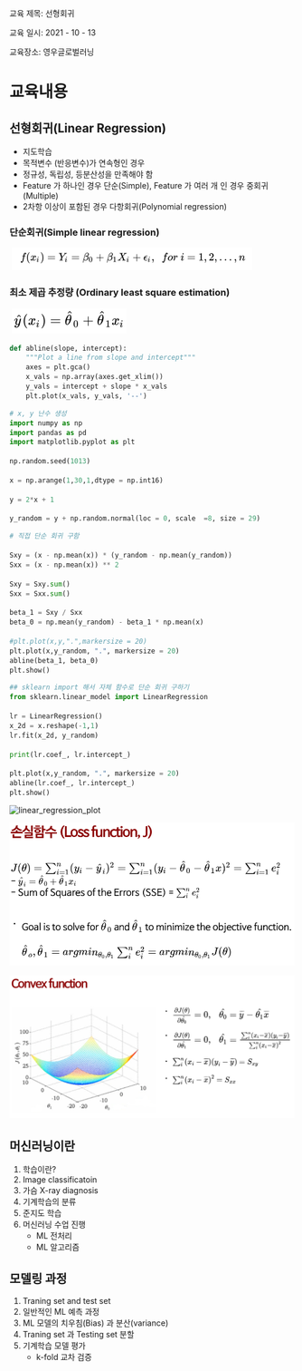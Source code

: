 

교육 제목: 선형회귀

교육 일시: 2021 - 10 - 13

교육장소: 영우글로벌러닝

# 교육내용

## 선형회귀(Linear Regression)

- 지도학습
- 목적변수 (반응변수)가 연속형인 경우
- 정규성, 독립성, 등분산성을 만족해야 함
- Feature 가 하나인 경우 단순(Simple), 
  Feature 가 여러 개 인 경우 중회귀(Multiple)
- 2차항 이상이 포함된 경우 다항회귀(Polynomial regression)

### 단순회귀(Simple linear regression)

​	![image-20211012165349917](img/image-20211012165349917.png)

### 최소 제곱 추정량 (Ordinary least square estimation)

​	![image-20211012165332328](img/image-20211012165332328.png)

```python
def abline(slope, intercept):
    """Plot a line from slope and intercept"""
    axes = plt.gca()
    x_vals = np.array(axes.get_xlim())
    y_vals = intercept + slope * x_vals
    plt.plot(x_vals, y_vals, '--')
```

```python
# x, y 난수 생성
import numpy as np
import pandas as pd
import matplotlib.pyplot as plt

np.random.seed(1013)

x = np.arange(1,30,1,dtype = np.int16)

y = 2*x + 1

y_random = y + np.random.normal(loc = 0, scale  =8, size = 29)
```

```python
# 직접 단순 회귀 구함
                               
Sxy = (x - np.mean(x)) * (y_random - np.mean(y_random))
Sxx = (x - np.mean(x)) ** 2

Sxy = Sxy.sum()
Sxx = Sxx.sum()

beta_1 = Sxy / Sxx
beta_0 = np.mean(y_random) - beta_1 * np.mean(x) 

#plt.plot(x,y,".",markersize = 20)
plt.plot(x,y_random, ".", markersize = 20)
abline(beta_1, beta_0)
plt.show()
```

```python
## sklearn import 해서 자체 함수로 단순 회귀 구하기
from sklearn.linear_model import LinearRegression

lr = LinearRegression()
x_2d = x.reshape(-1,1)
lr.fit(x_2d, y_random)

print(lr.coef_, lr.intercept_)

plt.plot(x,y_random, ".", markersize = 20)
abline(lr.coef_, lr.intercept_)
plt.show()
```



![linear_regression_plot](C:\Users\KDH\Documents\kdh\img\linear_regression_plot.png)

![image-20211014093236742](img/image-20211014093236742.png)

![image-20211014093230156](img/image-20211014093230156.png)





## 머신러닝이란

1. 학습이란?
2. Image classificatoin
3. 가슴 X-ray diagnosis
4. 기계학습의 분류
5. 준지도 학습
6. 머신러닝 수업 진행
   - ML 전처리
   - ML 알고리즘

## 모델링 과정

1. Traning set and test set
2. 일반적인 ML 예측 과정
3. ML 모델의 치우침(Bias) 과 분산(variance)
4. Traning set 과 Testing set 분할
5. 기계학습 모델 평가
   - k-fold 교차 검증
